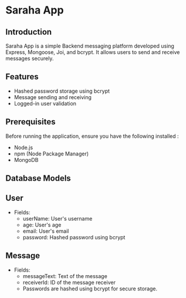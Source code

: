 # Saraha App

## Introduction

Saraha App is a simple Backend messaging platform developed using Express, Mongoose, Joi, and bcrypt. It allows users to send and receive messages securely.

## Features

- Hashed password storage using bcrypt
- Message sending and receiving
- Logged-in user validation

## Prerequisites

Before running the application, ensure you have the following installed :

- Node.js
- npm (Node Package Manager)
- MongoDB

## Database Models

## User

- Fields:
  - userName: User's username
  - age: User's age
  - email: User's email
  - password: Hashed password using bcrypt

## Message

- Fields:
  - messageText: Text of the message
  - receiverId: ID of the message receiver
  - Passwords are hashed using bcrypt for secure storage.
